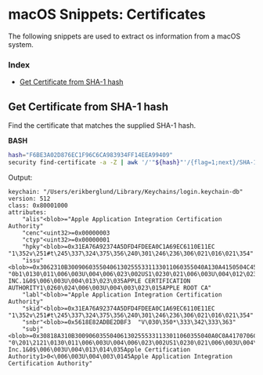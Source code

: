 # macOS Snippets: Certificates 

The following snippets are used to extract os information from a macOS system.

### Index

* [Get Certificate from SHA-1 hash](https://github.com/erikberglund/Scripts/blob/master/snippets/macos_os.md#os-version)

## Get Certificate from SHA-1 hash

Find the certificate that matches the supplied SHA-1 hash.

**BASH**
```bash
hash="F6BE3A02D876EC1F96C6CA983934FF14EEA99409"
security find-certificate -a -Z | awk '/'"${hash}"'/{flag=1;next}/SHA-1 hash:/{flag=0}flag'
```

Output:

```console
keychain: "/Users/erikberglund/Library/Keychains/login.keychain-db"
version: 512
class: 0x80001000 
attributes:
    "alis"<blob>="Apple Application Integration Certification Authority"
    "cenc"<uint32>=0x00000003 
    "ctyp"<uint32>=0x00000001 
    "hpky"<blob>=0x31EA76A92374A5DFD4FDEEA0C1A69EC6110E11EC  "1\352v\251#t\245\337\324\375\356\240\301\246\236\306\021\016\021\354"
    "issu"<blob>=0x3062310B300906035504061302555331133011060355040A130A4150504C4520494E432E31263024060355040B131D4150504C452043455254494649434154494F4E20415554484F52495459311630140603550403130D4150504C4520524F4F54204341  "0b1\0130\011\006\003U\004\006\023\002US1\0230\021\006\003U\004\012\023\012APPLE INC.1&0$\006\003U\004\013\023\035APPLE CERTIFICATION AUTHORITY1\0260\024\006\003U\004\003\023\015APPLE ROOT CA"
    "labl"<blob>="Apple Application Integration Certification Authority"
    "skid"<blob>=0x31EA76A92374A5DFD4FDEEA0C1A69EC6110E11EC  "1\352v\251#t\245\337\324\375\356\240\301\246\236\306\021\016\021\354"
    "snbr"<blob>=0x5618E82ADBE2DBF3  "V\030\350*\333\342\333\363"
    "subj"<blob>=0x30818A310B300906035504061302555331133011060355040A0C0A4170706C6520496E632E31263024060355040B0C1D4170706C652043657274696669636174696F6E20417574686F72697479313E303C06035504030C354170706C65204170706C69636174696F6E20496E746567726174696F6E2043657274696669636174696F6E20417574686F72697479  "0\201\2121\0130\011\006\003U\004\006\023\002US1\0230\021\006\003U\004\012\014\012Apple Inc.1&0$\006\003U\004\013\014\035Apple Certification Authority1>0<\006\003U\004\003\0145Apple Application Integration Certification Authority"
```
